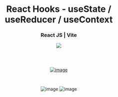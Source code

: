 <div align='center'>
  <h1>React Hooks - useState / useReducer / useContext</h1>
  <h3>React JS | Vite </h3>
  <img src='https://img.shields.io/badge/fmfahath-white?logo=github&logoColor=black'/>
  
<br><br>

[![image](https://github.com/fmfahath/loginPage/assets/95971934/02c3c390-df06-41d4-940e-9c6c12bbcfa6)](https://fmfahath.github.io/react_foodCart/)

<br>

![image](https://github.com/fmfahath/react_foodCart/assets/95971934/44e9cc68-4b0a-4da6-9eba-aaaa46d9adc9)
![image](https://github.com/fmfahath/react_foodCart/assets/95971934/1bb1247b-89fe-4174-aa95-853b3549321d)


  
</div>
